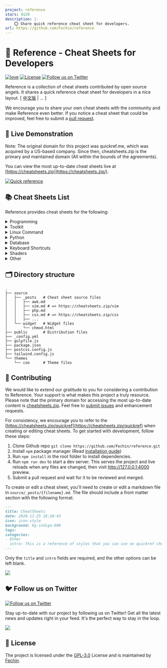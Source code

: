 ```yaml
---
project: reference
stars: 9129
description: |-
    ⭕ Share quick reference cheat sheet for developers.
url: https://github.com/Fechin/reference
---
```


# 📖 Reference - Cheat Sheets for Developers

[![love](https://badgen.net/badge/make%20with/love/pink)](#)
[![License](https://badgen.net/badge/license/GPL-3.0/blue)](https://github.com/Fechin/reference/blob/main/LICENSE)
[![Follow us on Twitter](https://img.shields.io/twitter/follow/FechinLi?style=social)](https://twitter.com/FechinLi)

Reference is a collection of cheat sheets contributed by open source angels. It shares a quick reference cheat sheet for
developers in a nice layout. \[ [中文版](https://github.com/jaywcjlove/reference) | ... \]

We encourage you to share your own cheat sheets with the community and make Reference even better. If you notice a cheat
sheet that could be improved, feel free to submit a [pull request](#-contributing).

## 👀 Live Demonstration

Note: The original domain for this project was quickref.me, which was acquired by a US-based company. Since then,
cheatsheets.zip is the primary and maintained domain (All within the bounds of the agreements).

You can view the most up-to-date cheat sheets live at [https://cheatsheets.zip](https://cheatsheets.zip/).

[![Quick reference](https://cheatsheets.zip/assets/image/preview.png?9nd3)](https://cheatsheets.zip)

## 📚 Cheat Sheets List

Reference provides cheat sheets for the following:

<details>
<summary>Programming</summary>

- [Bash](https://cheatsheets.zip/bash.html): This is a quick reference cheat sheet to getting started with Linux bash
  shell scripting.
- [C](https://cheatsheets.zip/c.html): C quick reference cheat sheet that provides basic syntax and methods.
- [C++](https://cheatsheets.zip/cpp.html): C++ quick reference cheat sheet that provides basic syntax and methods.
- [C#](https://cheatsheets.zip/cs.html): C# quick reference cheat sheet that provides basic syntax and methods.
- [CSS 3](https://cheatsheets.zip/css.html): This is a quick reference cheat sheet for CSS goodness, listing selector
  syntax, properties, units and other useful bits of information.
- [Dart](https://cheatsheets.zip/dart.html): A Dart cheat sheet with the most important concepts, functions, methods,
  and more. A complete quick reference for beginners.
- [Docker](https://cheatsheets.zip/docker.html): This is a quick reference cheat sheet for
  [Docker](https://docs.docker.com/get-started/). And you can find the most common Docker commands here.
- [ES6](https://cheatsheets.zip/es6.html): A quick reference cheat sheet of what’s new in JavaScript for ES2015, ES2016,
  ES2017, ES2018 and beyond
- [Go](https://cheatsheets.zip/go.html): This cheat sheet provided basic syntax and methods to help you using
  [Go](https://go.dev/).
- [GraphQL](https://cheatsheets.zip/graphql.html): This quick reference cheat sheet provides a brief overview of
  GraphQL.
- [Hook](https://cheatsheets.zip/hook.html): The [Hook](https://github.com/hook-lang/hook/) cheat sheet is a one-page
  reference sheet for the Hook programming language.
- [HTML](https://cheatsheets.zip/html.html): This HTML quick reference cheat sheet lists the common HTML and HTML5 tags
  in readable layout.
- [INI](https://cheatsheets.zip/ini.html): This is a quick reference cheat sheet for understanding and writing
  INI-format configuration files.
- [Java](https://cheatsheets.zip/java.html): This cheat sheet is a crash course for Java beginners and help review the
  basic syntax of the Java language.
- [JavaScript](https://cheatsheets.zip/javascript.html): A JavaScript cheat sheet with the most important concepts,
  functions, methods, and more. A complete quick reference for beginners.
- [jQuery](https://cheatsheets.zip/jquery.html): This [jQuery](https://jquery.com/) cheat sheet is a great reference for
  both beginners and experienced developers.
- [Kubernetes](https://cheatsheets.zip/kubernetes.html): This page contains a list of commonly used kubectl commands and
  flags.
- [LaTeX](https://cheatsheets.zip/latex.html): This cheat sheet summarizes a reference list of
  [LaTeX](https://www.latex-project.org/) commonly used display math notation and some application examples of
  [KaTeX](https://katex.org/).
- [Laravel](https://cheatsheets.zip/laravel.html): [Laravel](https://laravel.com/docs/8.x/) is an expressive and
  progressive web application framework for PHP. This cheat sheet provides a reference for common commands and features
  for Laravel 8.
- [MATLAB](https://cheatsheets.zip/matlab.html): This quick reference cheat sheet provides an example introduction to
  using the [MATLAB](https://mathworks.cn/) scientific computing language to get started quickly
- [Markdown](https://cheatsheets.zip/markdown.html): This is a quick reference cheat sheet to the Markdown syntax.
- [PHP](https://cheatsheets.zip/php.html): This [PHP](https://www.php.net/manual/en/) cheat sheet provides a reference
  for quickly looking up the correct syntax for the code you use most frequently.
- [Python](https://cheatsheets.zip/python.html): The [Python](https://www.python.org/) cheat sheet is a one-page
  reference sheet for the Python 3 programming language.
- [Rust](https://cheatsheets.zip/rust.html): The Rust quick reference cheat sheet that aims at providing help on writing
  basic syntax and methods.
- [Sass](https://cheatsheets.zip/sass.html): This is a quick reference cheat sheet that lists the most useful features
  of [SASS](https://sass-lang.com).
- [TOML](https://cheatsheets.zip/toml.html): This is a quick reference cheat sheet to the TOML format configuration file
  syntax.
- [YAML](https://cheatsheets.zip/yaml.html): This is a quick reference cheat sheet for understanding and writing YAML
  format configuration files.

</details>

<details>
<summary>Toolkit</summary>

- [ChatGPT](https://cheatsheets.zip/chatgpt.html): This cheat sheet lists out prompts and tips from all over the world
  on how to use ChatGPT effectively
- [VSCode](https://cheatsheets.zip/vscode.html): This VSCode (Visual Studio Code) quick reference cheat sheet shows its
  keyboard shortcuts and commands.
- [Mitmproxy](https://cheatsheets.zip/mitmproxy.html): [Mitmproxy](https://mitmproxy.org/) is a free and open source
  interactive HTTPS proxy. This is a quick reference cheat sheet to the Mitmproxy.
- [XPath](https://cheatsheets.zip/xpath.html): This is an [XPath](https://en.wikipedia.org/wiki/XPath) selectors cheat
  sheet, which lists commonly used XPath positioning methods and CSS selectors
- [Emacs](https://cheatsheets.zip/emacs.html): [Emacs](https://www.gnu.org/software/emacs) is the extensible,
  customizable, self-documenting real time display text editor. This reference was made for Emacs 27.
- [Emmet](https://cheatsheets.zip/emmet.html): [Emmet](https://emmet.io/) is a web-developer’s toolkit for boosting HTML
  & CSS code writing, which allows you to write large HTML code blocks at speed of light using well-known CSS selectors.
- [RegEX](https://cheatsheets.zip/regex.html): A quick reference for regular expressions (regex), including symbols,
  ranges, grouping, assertions and some sample patterns to get you started.
- [Vim](https://cheatsheets.zip/vim.html): A useful collection of [Vim](http://www.vim.org/) 8.2 quick reference cheat
  sheets to help you learn vim editor faster.

</details>

<details>
<summary>Linux Command</summary>

- [Curl](https://cheatsheets.zip/curl.html): This [Curl](https://github.com/curl/curl) cheat sheet contains commands and
  examples of some common Curl tricks.
- [PM2](https://cheatsheets.zip/pm2.html): [PM2] is a daemon process manager that will help you manage and keep your
  application online. Getting started with PM2 is straightforward, it is offered as a simple and intuitive CLI.
- [Chmod](https://cheatsheets.zip/chmod.html): This quick reference cheat sheet provides a brief overview of file
  permissions, and the operation of the chmod command
- [Tmux](https://cheatsheets.zip/tmux.html): The tmux cheat sheet quick reference of most commonly used shortcuts and
  commands
- [Lsof](https://cheatsheets.zip/lsof.html): This quick reference cheat sheet provides various for using lsof command.
- [SSH](https://cheatsheets.zip/ssh.html): This quick reference cheat sheet provides various for using SSH.
- [Netstat](https://cheatsheets.zip/netstat.html): This quick reference cheat sheet provides various for using netstat
  command.
- [Screen](https://cheatsheets.zip/screen.html): This is a quick reference guide cheat sheet for the screen command.
- [Awk](https://cheatsheets.zip/awk.html): This is a one page quick reference cheat sheet to the
  [GNU awk](https://www.gnu.org/software/gawk/manual/gawk.html), which covers commonly used awk expressions and
  commands.
- [Find](https://cheatsheets.zip/find.html): This is a quick reference list of cheat sheet for Linux find command,
  contains common options and examples.
- [Sed](https://cheatsheets.zip/sed.html): [Sed](https://www.gnu.org/software/sed/manual/sed.html) is a stream editor,
  this sed cheat sheet contains sed commands and some common sed tricks.
- [Cron](https://cheatsheets.zip/cron.html): [Cron](https://en.wikipedia.org/wiki/Cron) is most suitable for scheduling
  repetitive tasks. Scheduling one-time tasks can be accomplished using the associated at utility.
- [Git](https://cheatsheets.zip/git.html): This cheat sheet summarizes commonly used Git command line instructions for
  quick reference.
- [Grep](https://cheatsheets.zip/grep.html): This cheat sheet is intended to be a quick reminder for the main concepts
  involved in using the command line program grep and assumes you already understand its usage.
- [Netcat](https://cheatsheets.zip/nc.html): This cheat sheet provides various for using netcat on both Linux and Unix.
- [Taskset](https://cheatsheets.zip/taskset): This quick reference cheat sheet for tasket command.
- [GnuPG](https://cheatsheets.zip/gnupg): A cheatsheet for GnuPG, the encryption and signing software.
</details>

<details>
<summary>Python</summary>

- [NumPy](https://cheatsheets.zip/numpy.html): [NumPy](https://numpy.org/) is the fundamental package for scientific
  computing with Python. This cheat sheet is a quick reference for NumPy beginners.
- [Pandas](https://cheatsheets.zip/pandas.html): [Pandas](https://pandas.pydata.org/) is a powerful data analysis and
  manipulation library for Python. This quick reference cheat sheet provides an overview of essential Pandas functions,
  methods, and DataFrame operations.

</details>

<details>
<summary>Database</summary>

- [MySQL](https://cheatsheets.zip/mysql.html): The SQL cheat sheet provides you with the most commonly used SQL
  statements for your reference.
- [Neo4j](https://cheatsheets.zip/neo4j.html): A Neo4j cheat sheet with getting started resources and information on how
  to query the database with Cypher.
- [PostgreSQL](https://cheatsheets.zip/postgres.html): The [PostgreSQL](https://www.postgresql.org/docs/current/) cheat
  sheet provides you with the common PostgreSQL commands and statements.
- [Redis](https://cheatsheets.zip/redis.html): This is a [Redis](https://redis.io/) quick reference cheat sheet that
  lists examples of redis commands

</details>

<details>
<summary>Keyboard Shortcuts</summary>

- [Adobe Photoshop](https://cheatsheets.zip/adobe-photoshop.html): A visual cheat-sheet for the 283 keyboard shortcuts
  found in Adobe Photoshop
- [Apex Legends](https://cheatsheets.zip/apex-legends.html): A visual cheat-sheet for the 27 default keyboard shortcuts
  found in Apex Legends
- [Figma](https://cheatsheets.zip/figma.html): A visual cheat-sheet for the 119 keyboard shortcuts found in Figma
- [Microsoft Teams](https://cheatsheets.zip/microsoft-teams.html): A visual cheat-sheet for the 38 keyboard shortcuts
  found in Microsoft Teams
- [TablePlus](https://cheatsheets.zip/table-plus.html): A visual cheat-sheet for the 34 keyboard shortcuts found in
  TablePlus
- [Bear](https://cheatsheets.zip/bear-notes.html): A visual cheat-sheet for the 66 keyboard shortcuts found in Bear.
  This application is MacOS-only.
- [Feedly](https://cheatsheets.zip/feedly.html): A visual cheat-sheet for the 25 keyboard shortcuts found on the Feedly
  app
- [FileZilla](https://cheatsheets.zip/filezilla.html): A visual cheat-sheet for the 30 keyboard shortcuts found on the
  FileZilla program
- [Reddit](https://cheatsheets.zip/reddit.html): A visual cheat-sheet for the 17 keyboard shortcuts found on Reddit.com
- [Slack](https://cheatsheets.zip/slack.html): A visual cheat-sheet for the 62 keyboard shortcuts found in Slack
- [SoundCloud](https://cheatsheets.zip/soundcloud.html): A visual cheat-sheet for the 22 keyboard shortcuts found on
  SoundCloud
- [Twitter](https://cheatsheets.zip/twitter.html): A visual cheat-sheet for the 26 keyboard shortcuts found on Twitter
- [Android Studio](https://cheatsheets.zip/android-studio.html): A visual cheat-sheet for the 130 keyboard shortcuts
  found in the Android Studio software
- [Github](https://cheatsheets.zip/github.html): A visual cheat-sheet for the 80 keyboard shortcuts found on Github.com
- [Shopify](https://cheatsheets.zip/shopify.html): A visual cheat-sheet for the 50 keyboard shortcuts found on the
  Shopify website
- [Zoom](https://cheatsheets.zip/zoom.html): A visual cheat-sheet for the 32 keyboard shortcuts found in Zoom. These
  shortcuts are for MacOS, for Windows visit /zoom-windows.
- [Adobe XD](https://cheatsheets.zip/adobe-xd.html): A visual cheat-sheet for the 97 keyboard shortcuts found in Adobe
  XD
- [Firefox](https://cheatsheets.zip/firefox.html): A visual cheat-sheet for the 116 keyboard shortcuts found in Firefox
- [PhpStorm](https://cheatsheets.zip/phpstorm.html): A visual cheat-sheet for the 96 keyboard shortcuts found in
  JetBrains PhpStorm
- [Postman](https://cheatsheets.zip/postman.html): A visual cheat-sheet for the 23 keyboard shortcuts found in Postman
- [Webflow](https://cheatsheets.zip/webflow.html): A visual cheat-sheet for the 41 keyboard shortcuts found in Webflow
- [Adobe Lightroom CC](https://cheatsheets.zip/adobe-lightroom.html): A visual cheat-sheet for the 251 keyboard
  shortcuts found in Adobe Lightroom CC
- [1Password](https://cheatsheets.zip/1password.html): A cheat sheet for 1password's keyboard shortcuts in Mac, Windows,
  iOS, Linux.
- [Affinity Designer](https://cheatsheets.zip/affinity-designer.html): A visual cheat-sheet for the 108 keyboard
  shortcuts found in Affinity Designer
- [Pocket](https://cheatsheets.zip/pocket.html): A visual cheat-sheet for the 36 keyboard shortcuts found on Pocket for
  Web
- [Trello](https://cheatsheets.zip/trello.html): A visual cheat-sheet for the 29 keyboard shortcuts found on Trello
- [Audacity](https://cheatsheets.zip/audacity.html): A visual cheat-sheet for the 135 default keyboard shortcuts found
  in Audacity
- [Framer X](https://cheatsheets.zip/framer-x.html): A visual cheat-sheet for the 45 keyboard shortcuts found in Framer
  X. This application is MacOS-only.
- [Google Drive](https://cheatsheets.zip/google-drive.html): A visual cheat-sheet for the 54 keyboard shortcuts found in
  Google Drive on the web
- [PuTTy](https://cheatsheets.zip/putty.html): A visual cheat-sheet for the 32 keyboard shortcuts found on the PuTTy app
- [Sequel Pro](https://cheatsheets.zip/sequel-pro.html): A visual cheat-sheet for the 71 keyboard shortcuts found in
  Sequel Pro. This application is MacOS-only.
- [Apple Music](https://cheatsheets.zip/apple-music.html): A visual cheat-sheet for the 62 keyboard shortcuts found in
  the Apple Music app. This application is MacOS-only.
- [Blender](https://cheatsheets.zip/blender.html): A visual cheat-sheet for the 187 keyboard shortcuts found in Blender
- [Obsidian](https://cheatsheets.zip/obsidian.html): A visual cheat-sheet for the 17 keyboard shortcuts found in the
  Obsidian knowledge base app.
- [Telegram Desktop](https://cheatsheets.zip/telegram.html): A visual cheat-sheet for the 37 keyboard shortcuts found on
  the Telegram Desktop app
- [YouTube](https://cheatsheets.zip/youtube.html): A visual cheat-sheet for the 18 keyboard shortcuts found on
  YouTube.com
- [Airtable](https://cheatsheets.zip/airtable.html): A visual cheat-sheet for the 36 keyboard shortcuts found in
  Airtable
- [Bitbucket](https://cheatsheets.zip/bitbucket.html): A visual cheat-sheet for the 35 keyboard shortcuts found on
  Bitbucket
- [Fortnite](https://cheatsheets.zip/fortnite.html): A visual cheat-sheet for the 26 default keyboard shortcuts found in
  Fortnite
- [Gmail](https://cheatsheets.zip/gmail.html): A visual cheat-sheet for the 90 keyboard shortcuts found on Gmail
- [Sketch](https://cheatsheets.zip/sketch.html): A visual cheat-sheet for the 149 keyboard shortcuts found in Sketch.
  This application is MacOS-only.
- [Spotify](https://cheatsheets.zip/spotify.html): A visual cheat-sheet for the 23 keyboard shortcuts found in Spotify
- [Brave Browser](https://cheatsheets.zip/brave.html): A visual cheat-sheet for the 64 keyboard shortcuts found in the
  Brave browser
- [KanbanMail](https://cheatsheets.zip/kanbanmail.html): A visual cheat-sheet for the 29 keyboard shortcuts found in
  KanbanMail
- [Microsoft Outlook](https://cheatsheets.zip/outlook.html): A visual cheat-sheet for the 210 keyboard shortcuts found
  in Microsoft Outlook
- [Principle](https://cheatsheets.zip/principle.html): A visual cheat-sheet for the 30 keyboard shortcuts found in
  Principle. This application is MacOS-only.
- [Skype](https://cheatsheets.zip/skype.html): A visual cheat-sheet for the 31 keyboard shortcuts found in Skype
- [Arduino IDE](https://cheatsheets.zip/arduino.html): A visual cheat-sheet for the 12 keyboard shortcuts found in the
  Arduino IDE
- [Asana](https://cheatsheets.zip/asana.html): A visual cheat-sheet for the 40 keyboard shortcuts found in Asana
- [Code Editor for iOS](https://cheatsheets.zip/code-editor-ios.html): A visual cheat-sheet for the 43 keyboard
  shortcuts found in the Code Editor for iOS app. This application is MacOS-only.
- [Jira](https://cheatsheets.zip/jira.html): A visual cheat-sheet for the 44 keyboard shortcuts found in Jira
- [Quip.com](https://cheatsheets.zip/quip.html): A visual cheat-sheet for the 52 keyboard shortcuts found in Quip
- [WordPress](https://cheatsheets.zip/wordpress.html): A visual cheat-sheet for the 34 keyboard shortcuts found in the
  WordPress visual editor
- [Chrome Developer Tools](https://cheatsheets.zip/chrome-devtools.html): A visual cheat-sheet for the 56 keyboard
  shortcuts found in Chrome's Developer Tools
- [GIMP](https://cheatsheets.zip/gimp.html): A visual cheat-sheet for the 97 keyboard shortcuts found in GIMP
- [Google Chrome](https://cheatsheets.zip/google-chrome.html): A visual cheat-sheet for the 65 keyboard shortcuts found
  in Google Chrome
- [Todoist](https://cheatsheets.zip/todoist.html): A visual cheat-sheet for the 37 keyboard shortcuts found in Todoist
- [TickTick](https://cheatsheets.zip/ticktick.html): A visual cheat-sheet for the 25 keyboard shortcuts found in the
  TickTick desktop app
- [VLC Player](https://cheatsheets.zip/vlc.html): A visual cheat-sheet for the 82 keyboard shortcuts found in VLC Player
- [Missive](https://cheatsheets.zip/missive.html): A visual cheat-sheet for the 83 keyboard shortcuts found in Missive
- [Origami Studio](https://cheatsheets.zip/origami.html): A visual cheat-sheet for the 71 keyboard shortcuts found in
  Origami Studio. This application is MacOS-only.
- [Sublime Text](https://cheatsheets.zip/sublime-text.html): A visual cheat-sheet for the 49 keyboard shortcuts found in
  Sublime Text
- [Transmit](https://cheatsheets.zip/transmit.html): A visual cheat-sheet for the 62 keyboard shortcuts found in
  Transmit. This application is MacOS-only.
- [Affinity Photo](https://cheatsheets.zip/affinity-photo.html): A visual cheat-sheet for the 177 keyboard shortcuts
  found in Affinity Photo
- [Monday.com](https://cheatsheets.zip/monday.html): A visual cheat-sheet for the 24 keyboard shortcuts found on
  Monday.com
- [Proto.io](https://cheatsheets.zip/proto-io.html): A visual cheat-sheet for the 48 keyboard shortcuts found in
  Proto.io
- [Superhuman](https://cheatsheets.zip/superhuman.html): A visual cheat-sheet for the 105 keyboard shortcuts found in
  Superhuman. This application is MacOS-only.
- [Vivaldi Browser](https://cheatsheets.zip/vivaldi.html): A visual cheat-sheet for the 69 default keyboard shortcuts
  found in the Vivaldi browser
- [Finder](https://cheatsheets.zip/finder.html): A visual cheat-sheet for the 55 keyboard shortcuts found in Finder.
  This application is part of MacOS.
- [GitLab](https://cheatsheets.zip/gitlab.html): A visual cheat-sheet for the 58 keyboard shortcuts found in GitLab
- [Guitar Pro](https://cheatsheets.zip/guitar-pro.html): A visual cheat-sheet for the 129 keyboard shortcuts found in
  Guitar Pro
- [Roam Research](https://cheatsheets.zip/roam.html): A visual cheat-sheet for the 45 keyboard shortcuts found on Roam
  Research
- [SketchUp Pro](https://cheatsheets.zip/sketchup.html): A visual cheat-sheet for the 135 default keyboard shortcuts
  found in SketchUp Pro
- [Unity 3D](https://cheatsheets.zip/unity-3d.html): A visual cheat-sheet for the 50 keyboard shortcuts found in Unity
  3D
- [IntelliJ IDEA](https://cheatsheets.zip/idea.html): IntelliJ IDEA is a very good Java IDE, most of its commands have
  shortcuts to keep your hands from leaving the keyboard
- [WebStorm](https://cheatsheets.zip/webstorm.html): This quick reference cheat sheet lists the default keyboard
  shortcuts for WebStorm running on Windows/Linux or Mac

</details>

<details>
<summary>Shaders</summary>

- [Unity Shader Graph](https://cheatsheets.zip/unity-shader-graph.html): This is a visual cheat-sheet for the Unity
  Shader Graph. This tool is used to create custom shaders material in Unity, a popular game engine.

</details>

<details>
<summary>Other</summary>

- [ASCII Code](https://cheatsheets.zip/ascii-code.html): This cheat sheet is a complete list of ASCII Code Table with
  their numbers and names.
- [Aspect Ratio](https://cheatsheets.zip/aspect-ratio.html): This cheat sheet lists some common aspect ratios and their
  pixel resolutions. Always confirm your final delivery ratio when shooting.
- [CheatSheets](https://cheatsheets.zip/quickref.html): This is the magic syntax variant manual that you can use on
  CheatSheets.zip, It’s a good practice for contributors.
- [Emoji](https://cheatsheets.zip/emoji.html): Some of the emoji codes are not super easy to remember, so here is a
  little cheat sheet.
- [Google Search](https://cheatsheets.zip/google-search.html): This quick reference cheat sheet lists of Google advanced
  search operators.
- [HTML Characters Entities](https://cheatsheets.zip/html-char.html): This cheat sheet is a complete list of HTML
  entities with their numbers and names. Also included is a full list of ASCII characters that can be represented in
  HTML.
- [ISO 639-1 Language Code](https://cheatsheets.zip/iso-639-1.html): This is a list of the ISO language codes that
  conform to the ISO 639-1 standard, it provide reference for multi-language website.
- [HTTP Status Code](https://cheatsheets.zip/http-status-code.html): The http status codes cheat sheet. A quick
  reference to every HTTP status code.
- [MIME types](https://cheatsheets.zip/mime.html): This cheat sheet lists some common MIME types for the Web. You can
  look in the [IANA/MIME Media Types registry](http://www.iana.org/assignments/media-types/index.html) which contains
  all registered MIME types.
- [Resolutions](https://cheatsheets.zip/resolutions.html): This cheat sheet lists screen sizes, viewport size and CSS
  media queries for popular Phones, Tablets, Laptops and Watches

</details>

## 🗂️ Directory structure

```
.
├── source
│   ├── _posts   # Cheat sheet source files
│   │   ├── awk.md
│   │   ├── vim.md # => https://cheatsheets.zip/vim
│   │   ├── php.md
│   │   ├── css.md # => https://cheatsheets.zip/css
│   │   ├── ...
│   └── widget   # Widget files
│       └── chmod.html
├── public       # Distribution files
├── _config.yml
├── gulpfile.js
├── package.json
├── postcss.config.js
├── tailwind.config.js
└── themes
    └── coo      # Theme files
```

## 🤝 Contributing

We would like to extend our gratitude to you for considering a contribution to Reference. Your support is what makes
this project a truly resource. Please note that the primary domain for accessing the most up-to-date content is
[cheatsheets.zip](https://cheatsheets.zip). Feel free to
[submit issues](https://github.com/Fechin/reference/issues/new?assignee=Fechin) and enhancement requests.

For consistency, we encourage you to refer to the [https://cheatsheets.zip/quickref](https://cheatsheets.zip/quickref)
when creating or editing cheat sheets. To get started with development, follow these steps:

1. Clone Github repo `git clone https://github.com/Fechin/reference.git`
2. Install `npm` package manager (Read
   [installation guide](https://docs.npmjs.com/downloading-and-installing-node-js-and-npm))
3. Run `npm install` in the root folder to install dependencies.
4. Run `npm run dev` to start a dev server. This serves the project and live reloads when any files are changed, then
   visit http://127.0.0.1:4000 preview.
5. Submit a pull request and wait for it to be reviewed and merged.

To create or edit a cheat sheet, you'll need to create or edit a markdown file in `source/_posts/{filename}.md`. The
file should include a front matter section with the following format:

```markdown
---
title: CheatSheets
date: 2020-11-25 18:28:43
icon: icon-style
background: bg-indigo-600
tags:
categories:
- Other
  intro: This is a reference of styles that you can use on quickref cheat sheets!
---
```

Only the `title` and `intro` fields are required, and the other options can be left blank.

<a href="https://github.com/Fechin/reference/graphs/contributors">
  <img src="https://contrib.rocks/image?repo=Fechin/reference" />
</a>

## 🐦 Follow us on Twitter

[![Follow us on Twitter](https://img.shields.io/twitter/follow/FechinLi?color=%234a99e9&style=for-the-badge)](https://twitter.com/FechinLi)

Stay up-to-date with our project by following us on Twitter! Get all the latest news and updates right in your feed.
It's the perfect way to stay in the loop.

<a href="https://buymeacoffee.com/cheatsheets.zip"><img src="https://img.buymeacoffee.com/button-api/?text=Buy me a coffee&emoji=&slug=cheatsheets.zip&button_colour=40DCA5&font_colour=ffffff&font_family=Cookie&outline_colour=000000&coffee_colour=FFDD00" /></a>

## 📃 License

The project is licensed under the [GPL-3.0](https://github.com/Fechin/reference/blob/main/LICENSE) License and is
maintained by [Fechin](https://github.com/Fechin).

